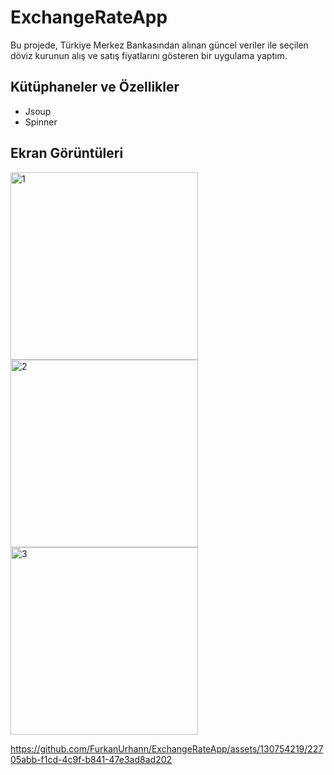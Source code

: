# ExchangeRateApp
Bu projede, Türkiye Merkez Bankasından alınan güncel veriler ile seçilen döviz kurunun alış ve satış fiyatlarını gösteren bir uygulama yaptım.
## Kütüphaneler ve Özellikler
<ul>
  
  <li>Jsoup</li>
  <li>Spinner</li>
   </ul>
   
   ## Ekran Görüntüleri
<div>
 
  <img src="https://github.com/FurkanUrhann/ExchangeRateApp/assets/130754219/069f6243-7b8d-4763-ae95-56a683a2f734" alt="1" width="300">
  <img src="https://github.com/FurkanUrhann/ExchangeRateApp/assets/130754219/0ac94b39-9fc0-4266-b867-50c93ce2b3aa" alt="2" width ="300">
  <img src="https://github.com/FurkanUrhann/ExchangeRateApp/assets/130754219/87df07e9-21c6-4629-a2fb-3d8047e49587" alt="3" width ="300">

</div>





https://github.com/FurkanUrhann/ExchangeRateApp/assets/130754219/22705abb-f1cd-4c9f-b841-47e3ad8ad202




